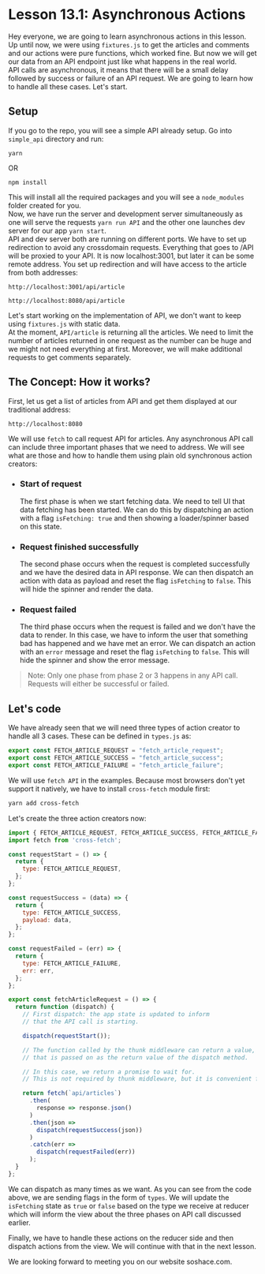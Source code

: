 # Lesson 13.1: Asynchronous Actions

Hey everyone, we are going to learn asynchronous actions in this lesson. Up until now, we were using `fixtures.js` to get the articles and comments and our actions were pure functions, which worked fine. But now we will get our data from an API endpoint just like what happens in the real world.  
API calls are asynchronous, it means that there will be a small delay followed by success or failure of an API request. We are going to learn how to handle all these cases. Let's start.

## Setup

If you go to the repo, you will see a simple API already setup. Go into `simple_api` directory and run:

```shell
yarn
```

OR

```shell
npm install
```

This will install all the required packages and you will see a `node_modules` folder created for you.  
Now, we have run the server and development server simultaneously as one will serve the requests `yarn run API` and the other one launches dev server for our app `yarn start`.  
API and dev server both are running on different ports. We have to set up redirection to avoid any сrossdomain requests. Everything that goes to /API will be proxied to your API. It is now localhost:3001, but later it can be some remote address. You set up redirection and will have access to the article from both addresses:

`http://localhost:3001/api/article`

`http://localhost:8080/api/article`

Let's start working on the implementation of API, we don't want to keep using `fixtures.js` with static data.  
At the moment, `API/article` is returning all the articles. We need to limit the number of articles returned in one request as the number can be huge and we might not need everything at first. Moreover, we will make additional requests to get comments separately.  

## The Concept: How it works?

First, let us get a list of articles from API and get them displayed at our traditional address:

`http://localhost:8080`

We will use `fetch` to call request API for articles. Any asynchronous API call can include three important phases that we need to address. We will see what are those and how to handle them using plain old synchronous action creators:

* ### Start of request

    The first phase is when we start fetching data. We need to tell UI that data fetching has been started. We can do this by dispatching an action with a flag `isFetching: true` and then showing a loader/spinner based on this state.

* ### Request finished successfully

    The second phase occurs when the request is completed successfully and we have the desired data in API response. We can then dispatch an action with data as payload and reset the flag `isFetching` to `false`. This will hide the spinner and render the data.

* ### Request failed

    The third phase occurs when the request is failed and we don't have the data to render. In this case, we have to inform the user that something bad has happened and we have met an error. We can dispatch an action with an `error` message and reset the flag `isFetching` to `false`. This will hide the spinner and show the error message.

> Note: Only one phase from phase 2 or 3 happens in any API call. Requests will either be successful or failed.

## Let's code

We have already seen that we will need three types of action creator to handle all 3 cases. These can be defined in `types.js` as:

```js
export const FETCH_ARTICLE_REQUEST = "fetch_article_request";
export const FETCH_ARTICLE_SUCCESS = "fetch_article_success";
export const FETCH_ARTICLE_FAILURE = "fetch_article_failure";
```

We will use `fetch API` in the examples. Because most browsers don't yet support it natively, we have to install `cross-fetch` module first:

```sh
yarn add cross-fetch
```

Let's create the three action creators now:

```js
import { FETCH_ARTICLE_REQUEST, FETCH_ARTICLE_SUCCESS, FETCH_ARTICLE_FAILURE } from "../types";
import fetch from 'cross-fetch';

const requestStart = () => {
  return {
    type: FETCH_ARTICLE_REQUEST,
  };
};

const requestSuccess = (data) => {
  return {
    type: FETCH_ARTICLE_SUCCESS,
    payload: data,
  };
};

const requestFailed = (err) => {
  return {
    type: FETCH_ARTICLE_FAILURE,
    err: err,
  };
};

export const fetchArticleRequest = () => {
  return function (dispatch) {
    // First dispatch: the app state is updated to inform
    // that the API call is starting.

    dispatch(requestStart());

    // The function called by the thunk middleware can return a value,
    // that is passed on as the return value of the dispatch method.

    // In this case, we return a promise to wait for.
    // This is not required by thunk middleware, but it is convenient for us.

    return fetch(`api/articles`)
      .then(
        response => response.json()
      )
      .then(json =>
        dispatch(requestSuccess(json))
      )
      .catch(err =>
        dispatch(requestFailed(err))
      );
  }
};
```

We can dispatch as many times as we want. As you can see from the code above, we are sending flags in the form of `types`. We will update the `isFetching` state as `true` or `false` based on the type we receive at reducer which will inform the view about the three phases on API call discussed earlier.

Finally, we have to handle these actions on the reducer side and then dispatch actions from the view. We will continue with that in the next lesson.

We are looking forward to meeting you on our website soshace.com.
